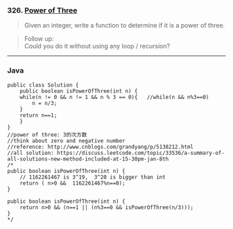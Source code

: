 ### 326. [Power of Three](https://leetcode.com/problems/power-of-three/#/description) 
> Given an integer, write a function to determine if it is a power of three.  

>Follow up:  
>Could you do it without using any loop / recursion?  
----
### Java
```
public class Solution {
    public boolean isPowerOfThree(int n) {
    while(n != 0 && n != 1 && n % 3 == 0){   //while(n && n%3==0)
        n = n/3;
    } 
    return n==1;
    }
}
//power of three: 3的次方数
//think about zero and negative number
//reference: http://www.cnblogs.com/grandyang/p/5138212.html
//all solution: https://discuss.leetcode.com/topic/33536/a-summary-of-all-solutions-new-method-included-at-15-30pm-jan-8th
/*
public boolean isPowerOfThree(int n) {
    // 1162261467 is 3^19,  3^20 is bigger than int  
    return ( n>0 &&  1162261467%n==0);
}

public boolean isPowerOfThree(int n) {
    return n>0 && (n==1 || (n%3==0 && isPowerOfThree(n/3)));
}
*/
```
